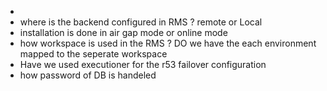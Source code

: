 

- 
- where is the backend configured in RMS ? remote or Local
- installation is done in air gap mode or online mode 
- how workspace is used in the RMS ? DO we have the each environment mapped to the seperate workspace
- Have we used executioner for the r53 failover configuration 
- how password of DB is handeled 